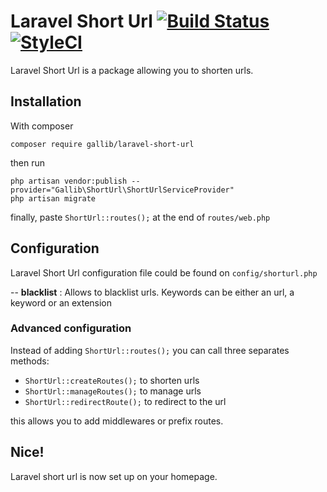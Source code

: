 # Laravel Short Url [![Build Status](https://travis-ci.org/gallib/laravel-short-url.svg?branch=master)](https://travis-ci.org/gallib/laravel-short-url) [![StyleCI](https://styleci.io/repos/122629531/shield?branch=master)](https://styleci.io/repos/122629531)

Laravel Short Url is a package allowing you to shorten urls.

## Installation

With composer

```
composer require gallib/laravel-short-url
```

then run

```
php artisan vendor:publish --provider="Gallib\ShortUrl\ShortUrlServiceProvider"
php artisan migrate
```

finally, paste ``` ShortUrl::routes(); ``` at the end of ``` routes/web.php ```

## Configuration

Laravel Short Url configuration file could be found on ``` config/shorturl.php ```

-- **blacklist** : Allows to blacklist urls. Keywords can be either an url, a keyword or an extension

### Advanced configuration

Instead of adding ``` ShortUrl::routes(); ``` you can call three separates methods:
- ``` ShortUrl::createRoutes(); ``` to shorten urls
- ``` ShortUrl::manageRoutes(); ``` to manage urls
- ``` ShortUrl::redirectRoute(); ``` to redirect to the url

this allows you to add middlewares or prefix routes.

## Nice!

Laravel short url is now set up on your homepage.